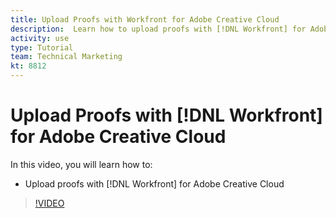 ```yaml
---
title: Upload Proofs with Workfront for Adobe Creative Cloud
description:  Learn how to upload proofs with [!DNL Workfront] for Adobe Creative Cloud
activity: use
type: Tutorial
team: Technical Marketing
kt: 8812
---
```

# Upload Proofs with [!DNL Workfront] for Adobe Creative Cloud

In this video, you will learn how to:

* Upload proofs with [!DNL Workfront] for Adobe Creative Cloud

>[!VIDEO](https://video.tv.adobe.com/v/335113/?quality=12)
